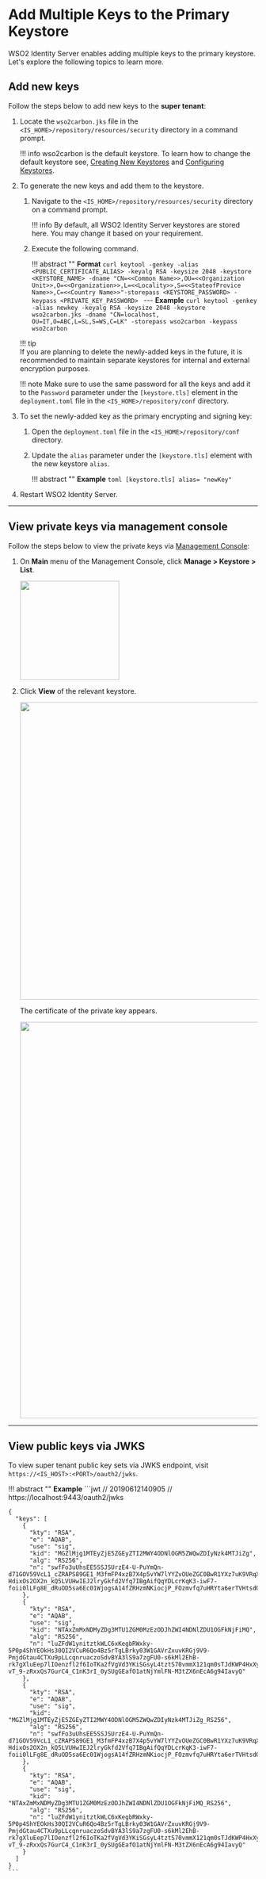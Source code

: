 # Add Multiple Keys to the Primary Keystore

WSO2 Identity Server enables adding multiple keys to the primary keystore. Let's explore the following topics to learn more. 

## Add new keys

Follow the steps below to add new keys to the **super tenant**: 

1. 	Locate the `wso2carbon.jks` file in the `<IS_HOME>/repository/resources/security` directory in a command prompt. 

	!!! info 
		wso2carbon is the default keystore. To learn how to change the default keystore see, [Creating New Keystores](../../../deploy/security/create-new-keystores) and [Configuring Keystores](../../../deploy/security/configure-keystores-in-wso2-products).

2.	To generate the new keys and add them to the keystore. 

	1.	Navigate to the `<IS_HOME>/repository/resources/security` directory on a command prompt. 

		!!! info
			By default, all WSO2 Identity Server keystores are stored here. You may change it based on your requirement.

	2.	Execute the following command.  

		!!! abstract ""
			**Format**
			```curl
			keytool -genkey -alias <PUBLIC_CERTIFICATE_ALIAS> -keyalg RSA -keysize 2048 -keystore <KEYSTORE_NAME> -dname "CN=<<Common Name>>,OU=<<Organization Unit>>,O=<<Organization>>,L=<<Locality>>,S=<<StateofProvice Name>>,C=<<Country Name>>"-storepass <KEYSTORE_PASSWORD> -keypass <PRIVATE_KEY_PASSWORD>
			```
			---
			**Example**
			``` curl
			keytool -genkey -alias newkey -keyalg RSA -keysize 2048 -keystore wso2carbon.jks -dname "CN=localhost, OU=IT,O=ABC,L=SL,S=WS,C=LK" -storepass wso2carbon -keypass wso2carbon
			```

	!!! tip 	
		If you are planning to delete the newly-added keys in the future, it is recommended to maintain separate keystores for internal and external encryption purposes.

	!!! note
		Make sure to use the same password for all the keys and add it to the `Password` parameter under the `[keystore.tls]` element in the `deployment.toml` file in the `<IS_HOME>/repository/conf` directory.

3.	To set the newly-added key as the primary encrypting and signing key:

	1.	Open the `deployment.toml` file in the `<IS_HOME>/repository/conf` directory.

	2.	Update the `alias` parameter under the `[keystore.tls]` element with the new keystore `alias`.

		!!! abstract ""
			**Example**
			```toml
			[keystore.tls]
			alias= "newKey"
			```

4. Restart WSO2 Identity Server.

---

## View private keys via management console

Follow the steps below to view the private keys via [Management Console](../../../deploy/get-started/get-started-with-the-management-console/):

<ol>
	<li>
		<p>On <b>Main</b> menu of the Management Console, click <b>Manage > Keystore > List</b>.</p>
		<p><img src="../../../assets/img/deploy/security/list-keystores-menu-item.jpeg" width="200" /></p>
	</li>
	<li>
		<p>Click <b>View</b> of the relevant keystore.</p>
		<p><img src="../../../assets/img/deploy/security/keystores.jpeg" width="600" /></p>
		<p>The certificate of the private key appears.</p>
		<p><img src="../../../assets/img/deploy/security/private-key-certificate.jpeg" width="800"></p>
	</li>
</ol>

---

## View public keys via JWKS

To view super tenant public key sets via JWKS endpoint, visit `https://<IS_HOST>:<PORT>/oauth2/jwks`. 

!!! abstract "" 
	**Example**
	```jwt
	// 20190612140905
	// https://localhost:9443/oauth2/jwks
	 
	{
	  "keys": [
	    {
	      "kty": "RSA",
	      "e": "AQAB",
	      "use": "sig",
	      "kid": "MGZlMjg1MTEyZjE5ZGEyZTI2MWY4ODNlOGM5ZWQwZDIyNzk4MTJiZg",
	      "alg": "RS256",
	      "n": "swfFo3uUhsEE5SSJSUrzE4-U-PuYmQn-d71GOV59VcL1_cZRAPS89GE1_M3fmFP4xzB7X4p5vYW7lYYZvOUeZGC0BwR1YXz7uK9VRqXDQM1t_X8yUxtYf6u6hajD5fR3PzirlMzjW1ckojeGTgKS5G-HdixOs2OX2n_kQ5LVUHwIEJ2lryGkfd2Vfq7IBgAifQqYDLcrKqK3-iwF7-foii0lLFg8E_dRuOD5sa6Ec01WjogsA14fZRHzmNKiocjP_FOzmvfq7uHRYta6erTVHtsdOvJBVDy1ANvR0cxGdydfRnGwDYI05kgA5L27MnlN6NMroffDBtHmlCvvwToylw"
	    },
	    {
	      "kty": "RSA",
	      "e": "AQAB",
	      "use": "sig",
	      "kid": "NTAxZmMxNDMyZDg3MTU1ZGM0MzEzODJhZWI4NDNlZDU1OGFkNjFiMQ",
	      "alg": "RS256",
	      "n": "luZFdW1ynitztkWLC6xKegbRWxky-5P0p4ShYEOkHs30QI2VCuR6Qo4Bz5rTgLBrky03W1GAVrZxuvKRGj9V9-PmjdGtau4CTXu9pLLcqnruaczoSdvBYA3lS9a7zgFU0-s6kMl2EhB-rk7gXluEep7lIOenzfl2f6IoTKa2fVgVd3YKiSGsyL4tztS70vmmX121qm0sTJdKWP4HxXyqK9neolXI9fYyHOYILVNZ69z_73OOVhkh_mvTmWZLM7GM6sApmyLX6OXUp8z0pkY-vT_9-zRxxQs7GurC4_C1nK3rI_0ySUgGEafO1atNjYmlFN-M3tZX6nEcA6g94IavyQ"
	    },
	    {
	      "kty": "RSA",
	      "e": "AQAB",
	      "use": "sig",
	      "kid": "MGZlMjg1MTEyZjE5ZGEyZTI2MWY4ODNlOGM5ZWQwZDIyNzk4MTJiZg_RS256",
	      "alg": "RS256",
	      "n": "swfFo3uUhsEE5SSJSUrzE4-U-PuYmQn-d71GOV59VcL1_cZRAPS89GE1_M3fmFP4xzB7X4p5vYW7lYYZvOUeZGC0BwR1YXz7uK9VRqXDQM1t_X8yUxtYf6u6hajD5fR3PzirlMzjW1ckojeGTgKS5G-HdixOs2OX2n_kQ5LVUHwIEJ2lryGkfd2Vfq7IBgAifQqYDLcrKqK3-iwF7-foii0lLFg8E_dRuOD5sa6Ec01WjogsA14fZRHzmNKiocjP_FOzmvfq7uHRYta6erTVHtsdOvJBVDy1ANvR0cxGdydfRnGwDYI05kgA5L27MnlN6NMroffDBtHmlCvvwToylw"
	    },
	    {
	      "kty": "RSA",
	      "e": "AQAB",
	      "use": "sig",
	      "kid": "NTAxZmMxNDMyZDg3MTU1ZGM0MzEzODJhZWI4NDNlZDU1OGFkNjFiMQ_RS256",
	      "alg": "RS256",
	      "n": "luZFdW1ynitztkWLC6xKegbRWxky-5P0p4ShYEOkHs30QI2VCuR6Qo4Bz5rTgLBrky03W1GAVrZxuvKRGj9V9-PmjdGtau4CTXu9pLLcqnruaczoSdvBYA3lS9a7zgFU0-s6kMl2EhB-rk7gXluEep7lIOenzfl2f6IoTKa2fVgVd3YKiSGsyL4tztS70vmmX121qm0sTJdKWP4HxXyqK9neolXI9fYyHOYILVNZ69z_73OOVhkh_mvTmWZLM7GM6sApmyLX6OXUp8z0pkY-vT_9-zRxxQs7GurC4_C1nK3rI_0ySUgGEafO1atNjYmlFN-M3tZX6nEcA6g94IavyQ"
	    }
	  ]
	}
	```
